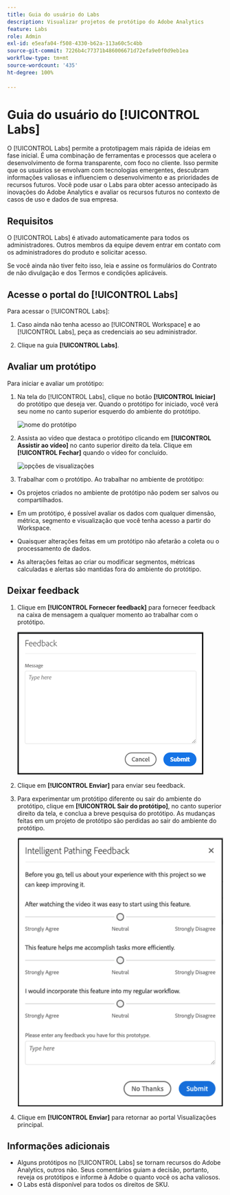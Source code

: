 ```yaml
---
title: Guia do usuário do Labs
description: Visualizar projetos de protótipo do Adobe Analytics
feature: Labs
role: Admin
exl-id: e5eafa04-f508-4330-b62a-113a60c5c4bb
source-git-commit: 7226b4c77371b486006671d72efa9e0f0d9eb1ea
workflow-type: tm+mt
source-wordcount: '435'
ht-degree: 100%

---
```


# Guia do usuário do [!UICONTROL Labs]

O [!UICONTROL Labs] permite a prototipagem mais rápida de ideias em fase inicial. É uma combinação de ferramentas e processos que acelera o desenvolvimento de forma transparente, com foco no cliente. Isso permite que os usuários se envolvam com tecnologias emergentes, descubram informações valiosas e influenciem o desenvolvimento e as prioridades de recursos futuros. Você pode usar o Labs para obter acesso antecipado às inovações do Adobe Analytics e avaliar os recursos futuros no contexto de casos de uso e dados de sua empresa.

## Requisitos

O [!UICONTROL Labs] é ativado automaticamente para todos os administradores. Outros membros da equipe devem entrar em contato com os administradores do produto e solicitar acesso.

Se você ainda não tiver feito isso, leia e assine os formulários do Contrato de não divulgação e dos Termos e condições aplicáveis.

## Acesse o portal do [!UICONTROL Labs]

Para acessar o [!UICONTROL Labs]:

1. Caso ainda não tenha acesso ao [!UICONTROL Workspace] e ao [!UICONTROL Labs], peça as credenciais ao seu administrador.

1. Clique na guia **[!UICONTROL Labs]**.

## Avaliar um protótipo

Para iniciar e avaliar um protótipo:

1. Na tela do [!UICONTROL Labs], clique no botão **[!UICONTROL Iniciar]** do protótipo que deseja ver. Quando o protótipo for iniciado, você verá seu nome no canto superior esquerdo do ambiente do protótipo.

   ![nome do protótipo](https://user-images.githubusercontent.com/29133525/58670566-c03b6c00-82fc-11e9-8b29-ee34260c4024.png)

1. Assista ao vídeo que destaca o protótipo clicando em **[!UICONTROL Assistir ao vídeo]** no canto superior direito da tela. Clique em **[!UICONTROL Fechar]** quando o vídeo for concluído.

   ![opções de visualizações](https://user-images.githubusercontent.com/29133525/58670261-a2213c00-82fb-11e9-88db-cc839c98fdab.png)

1. Trabalhar com o protótipo. Ao trabalhar no ambiente de protótipo:

* Os projetos criados no ambiente de protótipo não podem ser salvos ou compartilhados.

* Em um protótipo, é possível avaliar os dados com qualquer dimensão, métrica, segmento e visualização que você tenha acesso a partir do Workspace.

* Quaisquer alterações feitas em um protótipo não afetarão a coleta ou o processamento de dados.

* As alterações feitas ao criar ou modificar segmentos, métricas calculadas e alertas são mantidas fora do ambiente do protótipo.

## Deixar feedback

1. Clique em **[!UICONTROL Fornecer feedback]** para fornecer feedback na caixa de mensagem a qualquer momento ao trabalhar com o protótipo.

   ![feedback_box](assets/give_feedback.png)

1. Clique em **[!UICONTROL Enviar]** para enviar seu feedback.

1. Para experimentar um protótipo diferente ou sair do ambiente do protótipo, clique em **[!UICONTROL Sair do protótipo]**, no canto superior direito da tela, e conclua a breve pesquisa do protótipo. As mudanças feitas em um projeto de protótipo são perdidas ao sair do ambiente do protótipo.

   ![nova caixa de comentários](assets/short-survey.png)

1. Clique em **[!UICONTROL Enviar]** para retornar ao portal Visualizações principal.

## Informações adicionais

* Alguns protótipos no [!UICONTROL Labs] se tornam recursos do Adobe Analytics, outros não. Seus comentários guiam a decisão, portanto, reveja os protótipos e informe à Adobe o quanto você os acha valiosos.
* O Labs está disponível para todos os direitos de SKU.
